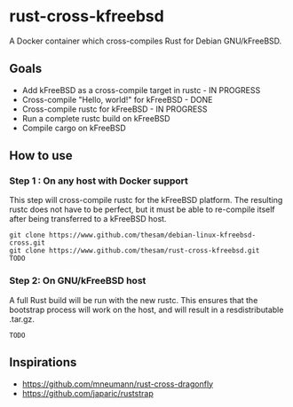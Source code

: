 # rust-cross-kfreebsd
A Docker container which cross-compiles Rust for Debian GNU/kFreeBSD.

## Goals
* Add kFreeBSD as a cross-compile target in rustc - IN PROGRESS
* Cross-compile "Hello, world!" for kFreeBSD - DONE
* Cross-compile rustc for kFreeBSD - IN PROGRESS
* Run a complete rustc build on kFreeBSD
* Compile cargo on kFreeBSD

## How to use
### Step 1 : On any host with Docker support
This step will cross-compile rustc for the kFreeBSD platform. The resulting rustc does not have to be perfect, but it must be able to re-compile itself after being transferred to a kFreeBSD host.
```
git clone https://www.github.com/thesam/debian-linux-kfreebsd-cross.git
git clone https://www.github.com/thesam/rust-cross-kfreebsd.git
TODO
```
### Step 2: On GNU/kFreeBSD host
A full Rust build will be run with the new rustc. This ensures that the bootstrap process will work on the host, and will result in a resdistributable .tar.gz.
```
TODO
```

## Inspirations
* https://github.com/mneumann/rust-cross-dragonfly
* https://github.com/japaric/ruststrap
